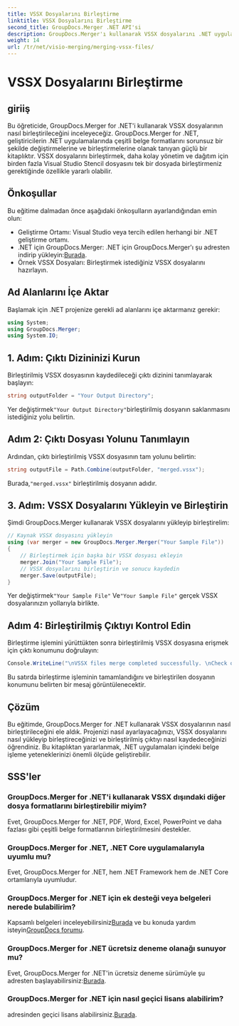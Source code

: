 ```yaml
---
title: VSSX Dosyalarını Birleştirme
linktitle: VSSX Dosyalarını Birleştirme
second_title: GroupDocs.Merger .NET API'si
description: GroupDocs.Merger'ı kullanarak VSSX dosyalarını .NET uygulamalarında zahmetsizce nasıl birleştireceğinizi öğrenin ve belge yönetimi verimliliğini artırın.
weight: 14
url: /tr/net/visio-merging/merging-vssx-files/
---
```


# VSSX Dosyalarını Birleştirme

## giriiş
Bu öğreticide, GroupDocs.Merger for .NET'i kullanarak VSSX dosyalarının nasıl birleştirileceğini inceleyeceğiz. GroupDocs.Merger for .NET, geliştiricilerin .NET uygulamalarında çeşitli belge formatlarını sorunsuz bir şekilde değiştirmelerine ve birleştirmelerine olanak tanıyan güçlü bir kitaplıktır. VSSX dosyalarını birleştirmek, daha kolay yönetim ve dağıtım için birden fazla Visual Studio Stencil dosyasını tek bir dosyada birleştirmeniz gerektiğinde özellikle yararlı olabilir.
## Önkoşullar
Bu eğitime dalmadan önce aşağıdaki önkoşulların ayarlandığından emin olun:
- Geliştirme Ortamı: Visual Studio veya tercih edilen herhangi bir .NET geliştirme ortamı.
-  .NET için GroupDocs.Merger: .NET için GroupDocs.Merger'ı şu adresten indirip yükleyin:[Burada](https://releases.groupdocs.com/merger/net/).
- Örnek VSSX Dosyaları: Birleştirmek istediğiniz VSSX dosyalarını hazırlayın.

## Ad Alanlarını İçe Aktar
Başlamak için .NET projenize gerekli ad alanlarını içe aktarmanız gerekir:
```csharp
using System; 
using GroupDocs.Merger;
using System.IO;
```
## 1. Adım: Çıktı Dizininizi Kurun
Birleştirilmiş VSSX dosyasının kaydedileceği çıktı dizinini tanımlayarak başlayın:
```csharp
string outputFolder = "Your Output Directory";
```
 Yer değiştirmek`"Your Output Directory"`birleştirilmiş dosyanın saklanmasını istediğiniz yolu belirtin.
## Adım 2: Çıktı Dosyası Yolunu Tanımlayın
Ardından, çıktı birleştirilmiş VSSX dosyasının tam yolunu belirtin:
```csharp
string outputFile = Path.Combine(outputFolder, "merged.vssx");
```
 Burada,`"merged.vssx"` birleştirilmiş dosyanın adıdır.
## 3. Adım: VSSX Dosyalarını Yükleyin ve Birleştirin
Şimdi GroupDocs.Merger kullanarak VSSX dosyalarını yükleyip birleştirelim:
```csharp
// Kaynak VSSX dosyasını yükleyin
using (var merger = new GroupDocs.Merger.Merger("Your Sample File"))
{
    // Birleştirmek için başka bir VSSX dosyası ekleyin
    merger.Join("Your Sample File");
    // VSSX dosyalarını birleştirin ve sonucu kaydedin
    merger.Save(outputFile);
}
```
 Yer değiştirmek`"Your Sample File"` Ve`"Your Sample File"` gerçek VSSX dosyalarınızın yollarıyla birlikte.
## Adım 4: Birleştirilmiş Çıktıyı Kontrol Edin
Birleştirme işlemini yürüttükten sonra birleştirilmiş VSSX dosyasına erişmek için çıktı konumunu doğrulayın:
```csharp
Console.WriteLine("\nVSSX files merge completed successfully. \nCheck output in {0}", outputFolder);
```
Bu satırda birleştirme işleminin tamamlandığını ve birleştirilen dosyanın konumunu belirten bir mesaj görüntülenecektir.

## Çözüm
Bu eğitimde, GroupDocs.Merger for .NET kullanarak VSSX dosyalarının nasıl birleştirileceğini ele aldık. Projenizi nasıl ayarlayacağınızı, VSSX dosyalarını nasıl yükleyip birleştireceğinizi ve birleştirilmiş çıktıyı nasıl kaydedeceğinizi öğrendiniz. Bu kitaplıktan yararlanmak, .NET uygulamaları içindeki belge işleme yeteneklerinizi önemli ölçüde geliştirebilir.

## SSS'ler
### GroupDocs.Merger for .NET'i kullanarak VSSX dışındaki diğer dosya formatlarını birleştirebilir miyim?
Evet, GroupDocs.Merger for .NET, PDF, Word, Excel, PowerPoint ve daha fazlası gibi çeşitli belge formatlarının birleştirilmesini destekler.
### GroupDocs.Merger for .NET, .NET Core uygulamalarıyla uyumlu mu?
Evet, GroupDocs.Merger for .NET, hem .NET Framework hem de .NET Core ortamlarıyla uyumludur.
### GroupDocs.Merger for .NET için ek desteği veya belgeleri nerede bulabilirim?
 Kapsamlı belgeleri inceleyebilirsiniz[Burada](https://tutorials.groupdocs.com/merger/net/) ve bu konuda yardım isteyin[GroupDocs forumu](https://forum.groupdocs.com/c/merger/32).
### GroupDocs.Merger for .NET ücretsiz deneme olanağı sunuyor mu?
 Evet, GroupDocs.Merger for .NET'in ücretsiz deneme sürümüyle şu adresten başlayabilirsiniz:[Burada](https://releases.groupdocs.com/).
### GroupDocs.Merger for .NET için nasıl geçici lisans alabilirim?
 adresinden geçici lisans alabilirsiniz.[Burada](https://purchase.groupdocs.com/temporary-license/).
